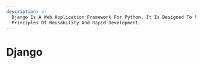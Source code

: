 ```yaml
---
description: >-
  Django Is A Web Application Framework For Python. It Is Designed To Prioritize
  Principles Of Reusability And Rapid Development.
---
```


# Django

